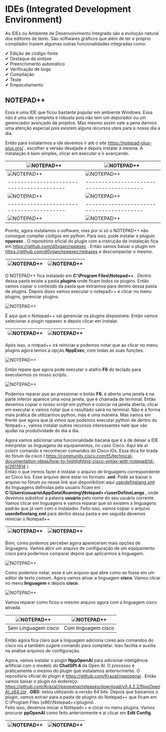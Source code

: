 # IDEs (Integrated Development Environment)

As IDEs ou Ambiente de Desenvolvimento Integrado são a evolução natural dos editores de texto. São softwares gráficos que além de ter o próprio compilador trazem algumas outras funcionalidades integradas como:  

✔ Edição de código-fonte  
✔ Destaque da sintaxe  
✔ Preenchimento automático  
✔ Verificação de bugs  
✔ Compilação  
✔ Teste  
✔ Empacotamento  

## NOTEPAD++

Essa é uma IDE que ficou bastante popular em ambiente Windows. Essa não é uma ide completa e robusta pois não tem um depurador ou um gerenciador avançado de projetos. Mas mesmo assim vale a pena darmos uma atenção especial pois existem alguns recursos uteis para o nosso dia a dia.  

Então para instalarmos a ide devemos ir até o site https://notepad-plus-plus.org/ , escolher a versão desejada e depois instalar a mesma. A instalação é bem simples, clicar em executar e ir avançando.  

| ![NOTEPAD++](Imagens/notepad++/01.png) | ![NOTEPAD++](Imagens/notepad++/02.png) |
|----------------------------------------|----------------------------------------|
| ![NOTEPAD++](Imagens/notepad++/03.png) | ![NOTEPAD++](Imagens/notepad++/04.png) |
|----------------------------------------|----------------------------------------|
| ![NOTEPAD++](Imagens/notepad++/05.png) | ![NOTEPAD++](Imagens/notepad++/06.png) |
|----------------------------------------|----------------------------------------|
| ![NOTEPAD++](Imagens/notepad++/07.png) | ![NOTEPAD++](Imagens/notepad++/08.png) |  

Pronto, agora instalamos o software, mas por si só o NOTEPAD++ não consegue compilar códigos em python. Para isso, pode instalar o pluguin **nppexec** . O repositório oficial do plugin com a instrução de instalação fica em https://github.com/d0vgan/nppexec . Então vamos baixar o plugin em https://github.com/d0vgan/nppexec/releases e descompactar o mesmo.  

| ![NOTEPAD++](Imagens/notepad++/09.png) | ![NOTEPAD++](Imagens/notepad++/10.png) | 
|----------------------------------------|----------------------------------------|

O NOTEPAD++ fica instalado em **C:\Program Files\Notepad++** . Dentro dessa pasta existe a pasta **plugins** onde ficam todos os plugins. Então vamos copiar o conteúdo da pasta que extraímos para dentro dessa pasta de plugins. Depois disso vamos executar o notepad++ e clicar no menu plugins, gerenciar plugins.  

![NOTEPAD++](Imagens/notepad++/11.png)  

É aqui que o Notepad++ vai gerenciar os plugins disponíveis. Então vamos selecionar o plugin nppexec e depois clicar em instalar.  

| ![NOTEPAD++](Imagens/notepad++/12.png) | ![NOTEPAD++](Imagens/notepad++/13.png) |
|----------------------------------------|----------------------------------------|    

Após isso, o notpad++ irá reiniciar e podemos notar que ao clicar no menu plugins agora temos a opção **NppExec**, com todas as suas funções.  

![NOTEPAD++](Imagens/notepad++/13.png)  

Então repare que agora pode executar o atalho **F6** do teclado para executarmos os nosso scripts.  

![NOTEPAD++](Imagens/notepad++/14.png)  

Podemos reparar que ao pressionar o botão **F6**, é aberto uma janela e na parte inferior aparece uma nova janela, que é chamada de terminal. Então devemos copiar o nosso script em python e colocar na janela aberta, clicar em executar e vamos notar que o resultado sairá no terminal. Não é a forma mais prática de utilizarmos python, mas é uma maneira. Mas vamos em frente que agora que já vimos que podemos executar python de dentro do Notpad++, vamos instalar outros recursos interessantes nele que vão ajudar na produtividade do dia a dia.  

Agora vamos adicionar uma funcionalidade bacana que é a de deixar a IDE interpretar as linguagens de equipamentos, no caso Cisco. Aqui ele ai colorir comando e reconhecer comandos do Cisco IOs. Essa dica foi tirada do fórum da cisco ( https://community.cisco.com/t5/technical-documentation-ideas/how-to-highlighting-cisco-sintax-with-notepad/td-p/2611914 ).  
Então o que iremos fazer é instalar o arquivo de linguagens correspondente ao Cisco Ios. Esse arquivo deve estar no formato **.xml**. Pode se baixar o arquivo no fórum ou nesse link que disponibilizei aqui [userdefinelang.xml](Arquivos/userdefinelang.xml)  
As linguagens definidas pelo usuário ficam em : **C:\Users\usuario\AppData\Roaming\Notepad++\userDefineLangs** , onde devemos substituir a palavra **usuário** pelo nome do seu usuário corrente. Vamos clicar em linguagens e vamos reparar que só existem a linguagens padrão que já vem com o instalador. Feito isso, vamos copiar o arquivo **userdefinelang.xml** para dentro dessa pasta e em seguida devemos reiniciar o Notepad++

| ![NOTEPAD++](Imagens/notepad++/16.png) | ![NOTEPAD++](Imagens/notepad++/17.png) |
|----------------------------------------|----------------------------------------|

Bom, como podemos perceber agora apareceram mais opções de linguagens. Vamos abrir um arquivo de configuração de um equipamento cisco para podermos comparar depois que aplicarmos a linguagem.  

![NOTEPAD++](Imagens/notepad++/18.png)  

Como podemos notar, esse é um arquivo que abre como se fosse em um editor de texto comum. Agora vamos ativar a linguagem **cisco**. Vamos clicar no menu **linguagem** e depois **cisco**.  

![NOTEPAD++](Imagens/notepad++/17.png)  

Vamos reparar como ficou o mesmo arquivo agora com a linguagem cisco ativada.  

| ![NOTEPAD++](Imagens/notepad++/18.png) | ![NOTEPAD++](Imagens/notepad++/20.png) |
|----------------------------------------|----------------------------------------|
| Sem Linguagem cisco                    | Com linguagem cisco                    |

Então agora fica claro que a linguagem adiciona cores aos comandos do cisco ios e também sugere comando para completar. Isso facilita e auxilia na análise arquivos de configuração.  

Agora, vamos instalar o plugin **NppOpenAI** para adicionar inteligência artificial com o modelo do **ChatGPt 4** da Open AI. O processo é praticamente o mesmo do plugin que instalamos anteriormente. O repositório oficial do plugin é https://github.com/Krazal/nppopenai . Então vamos baixar o plugin no endereço:  https://github.com/Krazal/nppopenai/releases/download/v0.4.2.2/NppOpenAI_x64.zip . **OBS:** estou utilizando a versão 64 bits. Depois que baixamos o plugin, vamos extrair para a pasta de plugins do Notepad++ que ficam em C:\Program Files (x86)\Notepad++\plugins\ .  
Feito isso, devemos iniciar o Notepad++ e clicar no menu plugins. Vamos procurar **ppOpenAI** como feito anteriormente e ai clicar em **Edit Config**.  

| ![NOTEPAD++](Imagens/notepad++/21.png) | ![NOTEPAD++](Imagens/notepad++/22.png) |  
|----------------------------------------|----------------------------------------|
